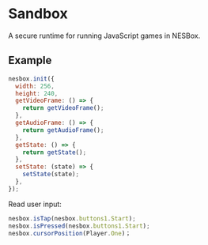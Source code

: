 # Sandbox

A secure runtime for running JavaScript games in NESBox.

## Example

```js
nesbox.init({
  width: 256,
  height: 240,
  getVideoFrame: () => {
    return getVideoFrame();
  },
  getAudioFrame: () => {
    return getAudioFrame();
  },
  getState: () => {
    return getState();
  },
  setState: (state) => {
    setState(state);
  },
});
```

Read user input:

```js
nesbox.isTap(nesbox.buttons1.Start);
nesbox.isPressed(nesbox.buttons1.Start);
nesbox.cursorPosition(Player.One)；
```

